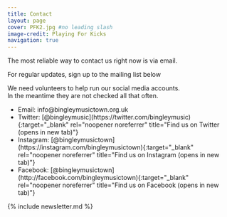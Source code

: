 ```yaml
---
title: Contact
layout: page
cover: PFK2.jpg #no leading slash
image-credit: Playing For Kicks
navigation: true
---
```


The most reliable way to contact us right now is via email.

For regular updates, sign up to the mailing list below

We need volunteers to help run our social media accounts.<br/>
In the meantime they are not checked all that often. 
 
<ul class="contact">

  <li><i class="fa fa-envelope-o"></i> Email: info@bingleymusictown.org.uk</li>
  <li markdown="1"><i class="fa-brands fa-twitter"></i> Twitter: [@bingleymusic<i class="fa fa-external-link" aria-hidden="true"></i>](https://twitter.com/bingleymusic){:target="_blank" rel="noopener noreferrer" title="Find us on Twitter (opens in new tab)"}
  </li>
   <li markdown="1"><i class="fa-brands fa-instagram"></i> Instagram: [@bingleymusictown<i class="fa fa-external-link" aria-hidden="true"></i>](https://instagram.com/bingleymusictown){:target="_blank" rel="noopener noreferrer" title="Find us on Instagram (opens in new tab)"}
   </li>
  <li markdown="1"><i class="fa-brands fa-facebook"></i> Facebook: [@bingleymusictown<i class="fa fa-external-link" aria-hidden="true"></i>](http://facebook.com/bingleymusictown){:target="_blank" rel="noopener noreferrer" title="Find us on Facebook (opens in new tab)"}
</li>
</ul>

<div id="contact-mailing" markdown="1">
{% include newsletter.md %}
</div>





